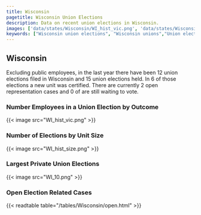 ```yaml
---
title: Wisconsin
pagetitle: Wisconsin Union Elections
description: Data on recent union elections in Wisconsin.
images: ['data/states/Wisconsin/WI_hist_vic.png', 'data/states/Wisconsin/WI_hist_size.png', 'data/states/Wisconsin/WI_10.png']
keywords: ["Wisconsin union elections", "Wisconsin unions","Union elections"]
---
```

##  Wisconsin

Excluding public employees, in the last year there have been 12 union elections filed in Wisconsin and 15 union elections held. In 6 of those elections a new unit was certified. There are currently 2 open representation cases and 0 of are still waiting to vote.

### Number Employees in a Union Election by Outcome
{{< image src="WI_hist_vic.png" >}}

### Number of Elections by Unit Size
{{< image src="WI_hist_size.png" >}}

### Largest Private Union Elections
{{< image src="WI_10.png" >}}

### Open Election Related Cases
{{< readtable table="/tables/Wisconsin/open.html" >}}

